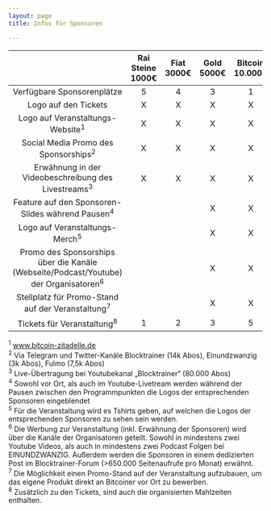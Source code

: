 ```yaml
---
layout: page
title: Infos für Sponsoren

---
```

|                                      | Rai Steine 1000€ | Fiat 3000€ | Gold 5000€ | Bitcoin 10.000€ |
|:------------------------------------:|:----------------:|:----------:|:----------:|:---------------:|
|      Verfügbare Sponsorenplätze      |         5        |      4     |      3     |        1        |
|         Logo auf den Tickets         |         X        |      X     |      X     |        X        |
|   Logo auf Veranstaltungs- Website<sup>1</sup>  |         X        |      X     |      X     |        X        |
| Social Media Promo des Sponsorships<sup>2</sup> |         X        |      X     |      X     |        X        |
|  Erwähnung in der Videobeschreibung des Livestreams<sup>3</sup>                    |         X        |      X     |      X     |        X        |
| Feature auf den Sponsoren-Slides während Pausen<sup>4</sup>     |            |           |      X     |        X        |
| Logo auf Veranstaltungs-Merch<sup>5</sup>                    |                  |            |         X   |          X       |
|Promo des Sponsorships über die Kanäle <br> (Webseite/Podcast/Youtube) der Organisatoren<sup>6</sup>                |               |          |       X     |   X      |
|Stellplatz für Promo-Stand auf der Veranstaltung<sup>7</sup>             |               |          |       X     |   X      |
|Tickets für Veranstaltung<sup>8</sup>                |          1     |   2       |    3      |   5      |

<sup>1</sup> www.bitcoin-zitadelle.de <br>
<sup>2</sup> Via Telegram und Twitter-Kanäle Blocktrainer (14k Abos), Einundzwanzig (3k Abos), Fulmo (7,5k Abos)<br>
<sup>3</sup> Live-Übertragung bei Youtubekanal „Blocktrainer“ (80.000 Abos)<br>
<sup>4</sup> Sowohl vor Ort, als auch im Youtube-Livetream werden während der Pausen zwischen den Programmpunkten die Logos der entsprechenden Sponsoren eingeblendet<br>
<sup>5</sup> Für die Veranstaltung wird es Tshirts geben, auf welchen die Logos der entsprechenden Sponsoren zu sehen sein werden.<br>
<sup>6</sup> Die Werbung zur Veranstaltung (inkl. Erwähnung der Sponsoren) wird über die Kanäle der Organisatoren geteilt. Sowohl in mindestens zwei Youtube Videos, als auch in mindestens zwei Podcast Folgen bei EINUNDZWANZIG. Außerdem werden die Sponsoren in einem dedizierten Post im Blocktrainer-Forum (>650.000 Seitenaufrufe pro Monat) erwähnt.<br>
<sup>7</sup> Die Möglichkeit einen Promo-Stand auf der Veranstaltung aufzubauen, um das eigene Produkt direkt an Bitcoiner vor Ort zu bewerben.<br>
<sup>8</sup> Zusätzlich zu den Tickets, sind auch die organisierten Mahlzeiten enthalten.<br>

